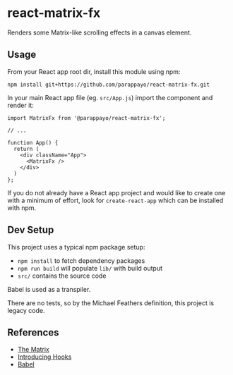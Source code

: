 # react-matrix-fx

Renders some Matrix-like scrolling effects in a canvas element.

## Usage

From your React app root dir, install this module using npm:

`npm install git+https://github.com/parappayo/react-matrix-fx.git`

In your main React app file (eg. `src/App.js`) import the component and render it:

```
import MatrixFx from '@parappayo/react-matrix-fx';

// ...

function App() {
  return (
    <div className="App">
      <MatrixFx />
    </div>
  )
};
```

If you do not already have a React app project and would like to create one with a minimum of effort, look for `create-react-app` which can be installed with npm.

## Dev Setup

This project uses a typical npm package setup:

* `npm install` to fetch dependency packages
* `npm run build` will populate `lib/` with build output
* `src/` contains the source code

Babel is used as a transpiler.

There are no tests, so by the Michael Feathers definition, this project is legacy code.

## References

* [The Matrix](https://www.imdb.com/title/tt0133093/)
* [Introducing Hooks](https://reactjs.org/docs/hooks-intro.html)
* [Babel](https://babeljs.io/)
